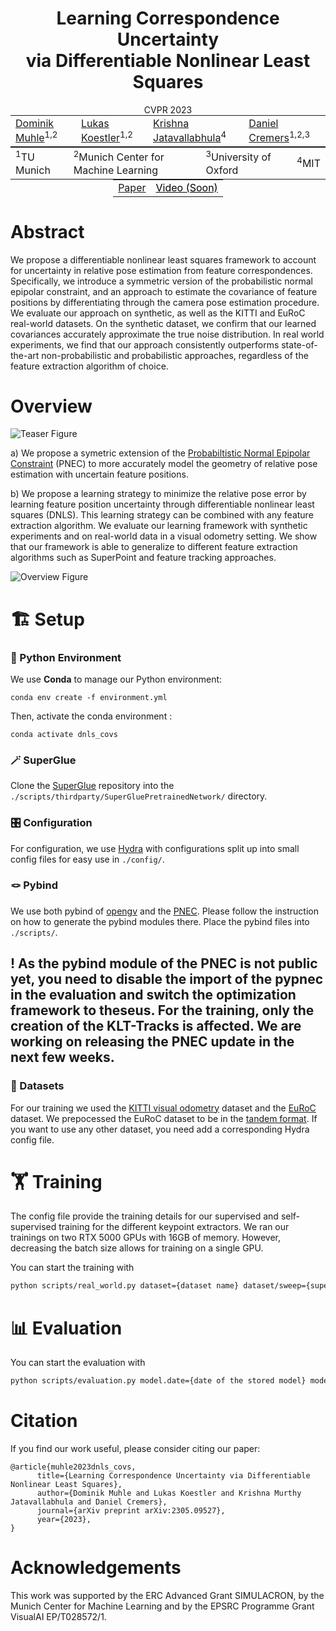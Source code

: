 <center>
<h1 style="display: block;">Learning Correspondence Uncertainty<br>via Differentiable Nonlinear Least Squares</h1>
CVPR 2023 <br>
<table style="border: none; display: initial;">
<tr style="border: none;">
<td style="border: none;"><a href="https://vision.in.tum.de/members/muhled">Dominik Muhle</a><sup>1,2</sup></td>
<td style="border: none;"><a href="https://lukaskoestler.com">Lukas Koestler</a><sup>1,2</sup></td>
<td style="border: none;"><a href="https://krrish94.github.io">Krishna Jatavallabhula</a><sup>4</sup></td>
<td style="border: none;"><a href="https://vision.in.tum.de/members/cremers">Daniel Cremers</a><sup>1,2,3</sup></td>
</tr>
</table>
<br>
<table style="border: none; display: initial;">
<tr style="border: none;">
<td style="border: none;"><sup>1</sup>TU Munich</td>
<td style="border: none;"><sup>2</sup>Munich Center for Machine Learning</td>
<td style="border: none;"><sup>3</sup>University of Oxford</td>
<td style="border: none;"><sup>4</sup>MIT</td>
</tr>
</table>
<br>
<table style="border: none; display: initial;">
<tr style="border: none;">
<td style="border: none;">
<a href="#" style="color: #000000">
<div class="link_button">
<i class="bi bi-file-earmark-richtext"></i> <a href="https://arxiv.org/abs/2305.09527">Paper
</div>
</td>
<td style="border: none;">
<a href="#" style="color: #000000">
<div class="link_button">
<i class="bi bi-youtube"></i> Video (Soon)
</div>
</a>
</td>
</tr>
</table>
<br>
</center>

# Abstract

We propose a differentiable nonlinear least squares framework to account for uncertainty in relative pose estimation from feature correspondences. Specifically, we introduce a symmetric version of the probabilistic normal epipolar constraint, and an approach to estimate the covariance of feature positions by differentiating through the camera pose estimation procedure. We evaluate our approach on synthetic, as well as the KITTI and EuRoC real-world datasets. On the synthetic dataset, we confirm that our learned covariances accurately approximate the true noise distribution. In real world experiments, we find that our approach consistently outperforms state-of-the-art non-probabilistic and probabilistic approaches, regardless of the feature extraction algorithm of choice.

# Overview

![Teaser Figure](https://dominikmuhle.github.io/dnls_covs/assets/teaser.png)

a) We propose a symetric extension of the [Probabiltistic Normal Epipolar Constraint](https://arxiv.org/abs/2204.02256) (PNEC) to more accurately model the geometry of relative pose estimation with uncertain feature positions.

b) We propose a learning strategy to minimize the relative pose error by learning feature position uncertainty through differentiable nonlinear least squares (DNLS). This learning strategy can be combined with any feature extraction algorithm. We evaluate our learning framework with synthetic experiments and on real-world data in a visual odometry setting.  We show that our framework is able to generalize to different feature extraction algorithms such as SuperPoint and feature tracking approaches.

![Overview Figure](https://dominikmuhle.github.io/dnls_covs/assets/architecture.png)

# 🏗️️ Setup

### 🐍 Python Environment

We use **Conda** to manage our Python environment:
```shell
conda env create -f environment.yml
```
Then, activate the conda environment :
```shell
conda activate dnls_covs
```

### 🪄 SuperGlue
Clone the [SuperGlue](https://github.com/magicleap/SuperGluePretrainedNetwork) repository into the ```./scripts/thirdparty/SuperGluePretrainedNetwork/``` directory.

### 🎛️ Configuration
For configuration, we use [Hydra](https://hydra.cc) with configurations split up into small config files for easy use in ```./config/```. 

### 🪢 Pybind 
We use both pybind of [opengv](https://laurentkneip.github.io/opengv/index.html) and the [PNEC](https://github.com/tum-vision/pnec). Please follow the instruction on how to generate the pybind modules there. Place the pybind files into ```./scripts/```.

## ! As the pybind module of the PNEC is not public yet, you need to disable the import of the pypnec in the evaluation and switch the optimization framework to theseus. For the training, only the creation of the KLT-Tracks is affected. We are working on releasing the PNEC update in the next few weeks.

### 💾 Datasets
For our training we used the [KITTI visual odometry](https://www.cvlibs.net/datasets/kitti/eval_odometry.php) dataset and the [EuRoC](https://projects.asl.ethz.ch/datasets/doku.php?id=kmavvisualinertialdatasets) dataset. We prepocessed the EuRoC dataset to be in the [tandem format](https://github.com/tum-vision/tandem). If you want to use any other dataset, you need add a corresponding Hydra config file.


# 🏋 Training

The config file provide the training details for our supervised and self-supervised training for the different keypoint extractors. We ran our trainings on two RTX 5000 GPUs with 16GB of memory. However, decreasing the batch size allows for training on a single GPU.

You can start the training with
```bash
python scripts/real_world.py dataset={dataset name} dataset/sweep={supervised|self_supervised} hyperparameter.batch_size={batch_size}
```

# 📊 Evaluation

You can start the evaluation with
```bash
python scripts/evaluation.py model.date={date of the stored model} model.checkpoint={checkpoint name}
```


# Citation
If you find our work useful, please consider citing our paper:
```
@article{muhle2023dnls_covs,
      title={Learning Correspondence Uncertainty via Differentiable Nonlinear Least Squares}, 
      author={Dominik Muhle and Lukas Koestler and Krishna Murthy Jatavallabhula and Daniel Cremers},
      journal={arXiv preprint arXiv:2305.09527},
      year={2023},
}
```

# Acknowledgements

This work was supported by the ERC Advanced Grant SIMULACRON, by the Munich Center for Machine Learning and by the EPSRC Programme Grant VisualAI EP/T028572/1.